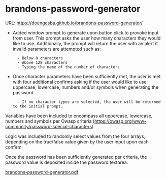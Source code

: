 # brandons-password-generator

URL: https://doengesba.github.io/brandons-password-generator/

- Added window prompt to generate upon button click to provoke input from user. 
    This prompt asks the user how many characters they would like to use.
    Additionally, the prompt will return the user with an alert if invalid parameters are attempted such as:
        
        - Below 8 characters
        - Above 128 characters
        - Typing the name of the number of characters

- Once character parameters have been sufficiently met, the user is met with four additional confirms asking if the user would like to use uppercase, lowercase, numbers and/or symbols when generating the password. 
   
        - If no character types are selected, the user will be returned to the initial prompt.

Variables have been included to encompass all uppercase, lowercase, numbers and symbols per Owasp criteria (https://owasp.org/www-community/password-special-characters)

Logic was included to randomly select values from the four arrays, depending on the true/false value given by the user input upon each confirm.

Once the password has been sufficiently generated per criteria, the password value is deposited inside the password textarea.



[brandons-password-generator.pdf](https://github.com/DoengesBA/brandons-password-generator/files/9595541/brandons-password-generator.pdf)
